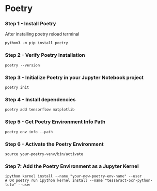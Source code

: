 # Poetry

### Step 1 - Install Poetry

After installing poetry reload terminal

```shell
python3 -m pip install poetry
```

### Step 2 - Verify Poetry Installation

```shell
poetry --version
```

### Step 3 - Initialize Poetry in your Jupyter Notebook project

```shell
poetry init
```

### Step 4 - Install dependencies

```shell
poetry add tensorflow matplotlib
```

### Step 5 - Get Poetry Environment Info Path


```shell
poetry env info --path
```

### Step 6 - Activate the Poetry Environment

```shell
source your-poetry-venv/bin/activate
```

### Step 7: Add the Poetry Environment as a Jupyter Kernel

```shell
ipython kernel install --name "your-new-poetry-env-name" --user
# OR poetry run ipython kernel install --name "tessaract-ocr-python-tuto" --user
